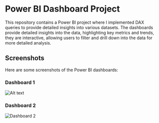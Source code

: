 # Power BI Dashboard Project

This repository contains a Power BI project where I implemented DAX queries to provide detailed insights into various datasets. The dashboards provide detailed insights into the data, highlighting key metrics and trends, they are interactive, allowing users to filter and drill down into the data for more detailed analysis.

## Screenshots

Here are some screenshots of the Power BI dashboards:

### Dashboard 1
![Alt text](https://i.ibb.co/T2pQNrb/Powerbi1.png)

### Dashboard 2
![Dashboard 2](https://i.ibb.co/CQm5hHb/Powerbi2.png)


